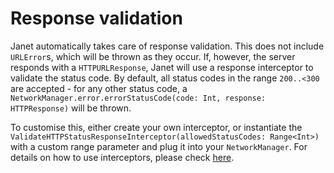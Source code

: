 #  Response validation

Janet automatically takes care of response validation. This does not include `URLError`s, which will be thrown as they occur. If, however, the server responds with a `HTTPURLResponse`, Janet will use a response interceptor to validate the status code. By default, all status codes in the range `200..<300` are accepted - for any other status code, a `NetworkManager.error.errorStatusCode(code: Int, response: HTTPResponse)` will be thrown.

To customise this, either create your own interceptor, or instantiate the `ValidateHTTPStatusResponseInterceptor(allowedStatusCodes: Range<Int>)` with a custom range parameter and plug it into your `NetworkManager`. For details on how to use interceptors, please check [here](Interception.md).

